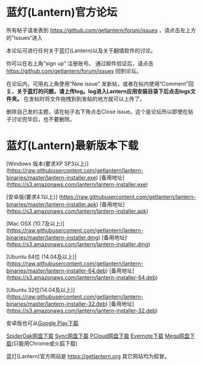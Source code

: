 # 蓝灯(Lantern)官方论坛

所有帖子请发表到 https://github.com/getlantern/forum/issues ，请点击左上方的”Issues“进入

本论坛可进行任何关于蓝灯(Lantern)以及关于翻墙软件的讨论。

你可以在右上角“sign up” 注册账号。 通过邮件验证后，请点击 https://github.com/getlantern/forum/issues 回到论坛。

在论坛内，可用右上角使用“New issue” 发新帖，或者在帖内使用“Comment”回复。**关于蓝灯的问题，请上传log。log进入Lantern应用安装目录下后点击logs文件夹。** 在发帖时将文件拖拽到到发帖的地方就可以上传了。

删除自己发的主题，请在帖子右下角点击Close issue。这个是论坛所以即使在帖子讨论完毕后，也不要删除。  

# 蓝灯(Lantern)最新版本下载

[Windows 版本(要求XP SP3以上)] (https://raw.githubusercontent.com/getlantern/lantern-binaries/master/lantern-installer.exe)      [备用地址] (https://s3.amazonaws.com/lantern/lantern-installer.exe) 

[安卓版(要求4.1以上)] (https://raw.githubusercontent.com/getlantern/lantern-binaries/master/lantern-installer.apk)               [备用地址] (https://s3.amazonaws.com/lantern/lantern-installer.apk) 

[Mac OSX (10.7及以上)] (https://raw.githubusercontent.com/getlantern/lantern-binaries/master/lantern-installer.dmg)              [备用地址] (https://s3.amazonaws.com/lantern/lantern-installer.dmg) 

[Ubuntu 64位 (14.04及以上)] (https://raw.githubusercontent.com/getlantern/lantern-binaries/master/lantern-installer-64.deb) [备用地址] (https://s3.amazonaws.com/lantern/lantern-installer-64.deb) 

[Ubuntu 32位(14.04及以上)] (https://raw.githubusercontent.com/getlantern/lantern-binaries/master/lantern-installer-32.deb)  [备用地址] (https://s3.amazonaws.com/lantern/lantern-installer-32.deb) 

安卓版也可从[Google Play下载](https://play.google.com/store/apps/details?id=org.getlantern.lantern)

[SpiderOak网盘下载](https://spideroak.com/browse/share/Lantern/Lantern/Lantern/)
[Sync网盘下载](https://ln.sync.com/dl/8d3e0f650#jm5ygm7p-qceg64ka-9pdwj8fh-vdzgsayz)
[PCloud网盘下载](https://my.pcloud.com/publink/show?code=kZIMTbZJgCQenumrdBnSlKFVof1lXTqMQ4V)
[Evernote下载](https://www.evernote.com/shard/s510/sh/93cabf92-efe2-4d32-bc1c-04d7ceca6c0f/d4042644da931ff66f9a1071e1699163)
[Mega网盘下载](https://mega.nz/#F!MRhXVIAL!hLyLBQlT0oypcyykqHc-aw)(只能用Chrome或火狐下载)  

蓝灯(Lantern)官方网站是 https://getlantern.org 其它网站均为假冒。
